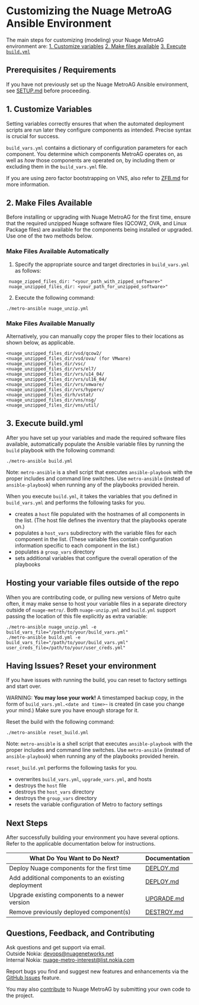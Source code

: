 # Customizing the Nuage MetroAG Ansible Environment
The main steps for customizing (modeling) your Nuage MetroAG environment are:
[1. Customize variables](#customize-variables)
[2. Make files available](#make-files-available)
[3. Execute `build.yml`](#execute-build.yml)
## Prerequisites / Requirements
If you have not previously set up the Nuage MetroAG Ansible environment, see [SETUP.md](SETUP.md) before proceeding.

## 1. Customize Variables
Setting variables correctly ensures that when the automated deployment scripts are run later they configure components as intended. Precise syntax is crucial for success.

`build_vars.yml` contains a dictionary of configuration parameters for each component. You determine which components MetroAG operates on, as well as *how* those components are operated on, by including them or excluding them in the `build_vars.yml` file.

If you are using zero factor bootstrapping on VNS, also refer to [ZFB.md](ZFB.md) for more information.

## 2. Make Files Available

Before installing or upgrading with Nuage MetroAG for the first time, ensure that the required unzipped Nuage software files (QCOW2, OVA, and Linux Package files) are available for the components being installed or upgraded. Use one of the two methods below.
### Make Files Available Automatically
1. Specify the appropriate source and target directories in `build_vars.yml` as follows:
```
 nuage_zipped_files_dir: "<your_path_with_zipped_software>"
 nuage_unzipped_files_dir: <your_path_for_unzipped_software>"
```
2. Execute the following command:
```
./metro-ansible nuage_unzip.yml
```
### Make Files Available Manually
Alternatively, you can manually copy the proper files to their locations as shown below, as applicable.

  ```
  <nuage_unzipped_files_dir/vsd/qcow2/
  <nuage_unzipped_files_dir/vsd/ova/ (for VMware)
  <nuage_unzipped_files_dir/vsc/
  <nuage_unzipped_files_dir/vrs/el7/
  <nuage_unzipped_files_dir/vrs/u14_04/
  <nuage_unzipped_files_dir/vrs/ul16_04/
  <nuage_unzipped_files_dir/vrs/vmware/
  <nuage_unzipped_files_dir/vrs/hyperv/
  <nuage_unzipped_files_dirh/vstat/
  <nuage_unzipped_files_dir/vns/nsg/
  <nuage_unzipped_files_dir/vns/util/
  ```

## 3. Execute build.yml

After you have set up your variables and made the required software files available, automatically populate the Ansible variable files by running the `build` playbook with the following command:

`./metro-ansible build.yml`

Note: `metro-ansible` is a shell script that executes `ansible-playbook` with the proper includes and command line switches. Use `metro-ansible` (instead of `ansible-playbook`) when running any of the playbooks provided herein.

When you execute `build.yml`, it takes the variables that you defined in `build_vars.yml` and performs the following tasks for you.

* creates a `host` file populated with the hostnames of all components in the list. (The host file defines the inventory that the playbooks operate on.)
* populates a `host_vars` subdirectory with the variable files for each component in the list. (These variable files contain configuration information specific to each component in the list.)
* populates a `group_vars` directory
* sets additional variables that configure the overall operation of the playbooks

## Hosting your variable files outside of the repo

When you are contributing code, or pulling new versions of Metro quite often, it may make sense to host your variable files in a separate directory outside of `nuage-metro/`.
Both `nuage-unzip.yml` and `build.yml` support passing the location of this file explicitly as extra variable:

```
./metro-ansible nuage_unzip.yml -e build_vars_file="/path/to/your/build_vars.yml"
./metro-ansible build.yml -e build_vars_file="/path/to/your/build_vars.yml" user_creds_file=/path/to/your/user_creds.yml"
```
## Having Issues? Reset your environment
If you have issues with running the build, you can reset to factory settings and start over.

WARNING: **You may lose your work!** A timestamped backup copy, in the form of `build_vars.yml.<date and time>~` is created (in case you change your mind.) Make sure you have enough storage for it.

Reset the build with the following command:
```
./metro-ansible reset_build.yml
```
Note: `metro-ansible` is a shell script that executes `ansible-playbook` with the proper includes and command line switches. Use `metro-ansible` (instead of `ansible-playbook`) when running any of the playbooks provided herein.

`reset_build.yml` performs the following tasks for you.
* overwrites `build_vars.yml`, `upgrade_vars.yml`, and hosts
* destroys the `host` file
* destroys the `host_vars` directory
* destroys the `group_vars` directory
* resets the variable configuration of Metro to factory settings

## Next Steps
After successfully building your environment you have several options. Refer to the applicable documentation below for instructions.

What Do You Want to Do Next? | Documentation
---- | ----
Deploy Nuage components for the first time | [DEPLOY.md](DEPLOY.md)
Add additional components to an existing deployment | [DEPLOY.md](DEPLOY.md)
Upgrade existing components to a newer version | [UPGRADE.md](UPGRADE.md)
Remove previously deployed component(s) | [DESTROY.md](DESTROY.md)

## Questions, Feedback, and Contributing
Ask questions and get support via email.  
  Outside Nokia: [devops@nuagenetworks.net](mailto:deveops@nuagenetworks.net "send email to nuage-metro project")  
  Internal Nokia: [nuage-metro-interest@list.nokia.com](mailto:nuage-metro-interest@list.nokia.com "send email to nuage-metro project")

Report bugs you find and suggest new features and enhancements via the [GitHub Issues](https://github.com/nuagenetworks/nuage-metro/issues "nuage-metro issues") feature.

You may also [contribute](CONTRIBUTING.md) to Nuage MetroAG by submitting your own code to the project.
